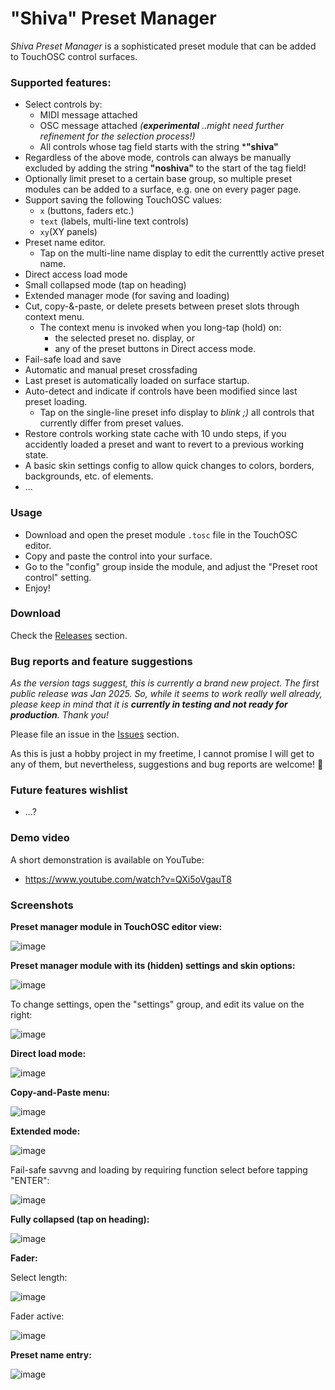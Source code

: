 # "Shiva" Preset Manager

*Shiva Preset Manager* is a sophisticated preset module that can be added to TouchOSC control surfaces.

### Supported features:
- Select controls by:
  - MIDI message attached
  - OSC message attached *(**experimental** ..might need further refinement for the selection process!)*
  - All controls whose tag field starts with the string ***"shiva"**
- Regardless of the above mode, controls can always be manually excluded by adding the string **"noshiva"** to the start of the tag field! 
- Optionally limit preset to a certain base group, so multiple preset modules can be added to a surface, e.g. one on every pager page.
- Support saving the following TouchOSC values:
  - `x` (buttons, faders etc.)
  - `text` (labels, multi-line text controls)
  - `xy`(XY panels)
- Preset name editor.
  - Tap on the multi-line name display to edit the currenttly active preset name.
- Direct access load mode
- Small collapsed mode (tap on heading)
- Extended manager mode (for saving and loading)
- Cut, copy-&-paste, or delete presets between preset slots through context menu.
  - The context menu is invoked when you long-tap (hold) on:
    - the selected preset no. display, or
    - any of the preset buttons in Direct access mode.
- Fail-safe load and save
- Automatic and manual preset crossfading
- Last preset is automatically loaded on surface startup.
- Auto-detect and indicate if controls have been modified since last preset loading.
  - Tap on the single-line preset info display to *blink ;)* all controls that currently differ from preset values.
- Restore controls working state cache with 10 undo steps, if you accidently loaded a preset and want to revert to a previous working state.
- A basic skin settings config to allow quick changes to colors, borders, backgrounds, etc. of elements.
- ...

### Usage

- Download and open the preset module `.tosc` file in the TouchOSC editor.
- Copy and paste the control into your surface.
- Go to the "config" group inside the module, and adjust the "Preset root control" setting.
- Enjoy!

### Download

Check the [Releases](https://github.com/bobbadshy/touchosc_shiva_preset_manager/releases) section.

### Bug reports and feature suggestions

*As the version  tags suggest, this is currently a brand new project. The first public release was Jan 2025. So, while it seems to work really well already, please keep in mind that it is **currently in testing and not ready for production**. Thank you!*

Please file an issue in the [Issues](https://github.com/bobbadshy/touchosc_shiva_preset_manager/issues) section.

As this is just a hobby project in my freetime, I cannot promise I will get to any of them, but nevertheless, suggestions and bug reports are welcome! 🙂

### Future features wishlist

- ...?

### Demo video

A short demonstration is available on YouTube:
- https://www.youtube.com/watch?v=QXi5oVgauT8

### Screenshots

**Preset manager module in TouchOSC editor view:**

![image](https://github.com/user-attachments/assets/5e8cc508-7f93-416b-bd1f-a345b4ab5523)

**Preset manager module with its (hidden) settings and skin options:**

![image](https://github.com/user-attachments/assets/a3854b87-f970-44bc-b048-d000ad180fd0)

To change settings, open the "settings" group, and edit its value on the right:

![image](https://github.com/user-attachments/assets/1000ed6a-0be0-4f4e-b27d-7a289107bfd7)

**Direct load mode:**

![image](https://github.com/user-attachments/assets/10d927e4-4742-4cc2-ab9e-443e416f5808)

**Copy-and-Paste menu:**

![image](https://github.com/user-attachments/assets/f61e51a8-501d-44d8-a357-fc7817ab14c9)

**Extended mode:**

![image](https://github.com/user-attachments/assets/b0f5bd8f-d94f-4a65-b8ae-cbc3d9021986)

Fail-safe savvng and loading by requiring function select before tapping "ENTER":

![image](https://github.com/user-attachments/assets/01ad1eb3-3e65-4f98-a916-6590f95a1a88)

**Fully collapsed (tap on heading):**

![image](https://github.com/user-attachments/assets/86cb105b-9ddb-4303-9d87-4b2fdbfde95d)

**Fader:**

Select length:

![image](https://github.com/user-attachments/assets/fa5bebf2-22f7-4537-a2d1-9d11fc7cbf9c)


Fader active:

![image](https://github.com/user-attachments/assets/dd4e2095-f94a-4803-bbaa-2f4e35eacf4a)

**Preset name entry:**

![image](https://github.com/user-attachments/assets/2c001d3f-cc80-4003-aa1b-53d62cb1cbe6)
